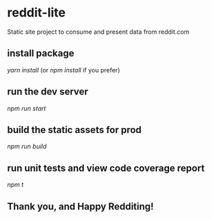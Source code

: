 # reddit-lite

Static site project to consume and present data from reddit.com

install package
--
*yarn install* (or *npm install* if you prefer)

run the dev server
--
*npm run start*

build the static assets for prod
--
*npm run build*

run unit tests and view code coverage report
--
*npm t*

Thank you, and Happy Redditing!
--
